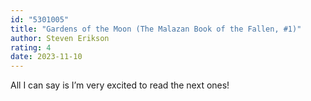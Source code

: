 ```yaml
---
id: "5301005"
title: "Gardens of the Moon (The Malazan Book of the Fallen, #1)"
author: Steven Erikson
rating: 4
date: 2023-11-10
---
```

All I can say is I’m very excited to read the next ones!
	